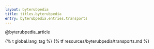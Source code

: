 ```yaml
---
layout: byterubpedia
title: titles.byterubpedia
entry: byterubpedia.entries.transports
---
```


@byterubpedia_article

{% t global.lang_tag %}
{% tf resources/byterubpedia/transports.md %}
